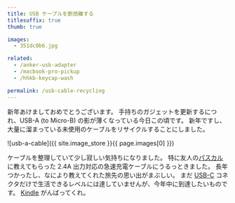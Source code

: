 ```yaml
---
title: USB ケーブルを断捨離する
titlesuffix: true
thumb: true

images:
  - 351dc0b6.jpg

related:
  - /anker-usb-adapter
  - /macbook-pro-pickup
  - /hhkb-keycap-wash

permalink: /usb-cable-recycling
---
```


新年あけましておめでとうございます。
手持ちのガジェットを更新するにつれ、USB-A (to Micro-B) の影が薄くなっている今日この頃です。
新年ですし、大量に溜まっている未使用のケーブルをリサイクルすることにしました。

![usb-a-cable]({{ site.image_store }}{{ page.images[0] }})

ケーブルを整理していて少し寂しい気持ちになりました。
特に友人の[パスカル](https://twitter.com/pascaljp)に教えてもらった 2.4A 出力対応の急速充電ケーブルにうるっときました。
長年つかったし、なにより教えてくれた旅先の思い出がまぶしい。
まだ [USB-C](https://ja.wikipedia.org/wiki/USB_Type-C) コネクタだけで生活できるレベルには達していませんが、今年中に到達したいものです。
[Kindle](https://ja.wikipedia.org/wiki/Amazon_Kindle) がんばってくれ。
